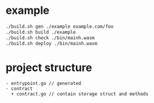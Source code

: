 # example
```sh
./build.sh gen ./example example.com/foo
./build.sh build ./example
./build.sh check ./bin/mainh.wasm
./build.sh deploy ./bin/mainh.wasm
```

# project structure
```
- entrypoint.go // generated
- contract
  + contract.go // contain storage struct and methods
```